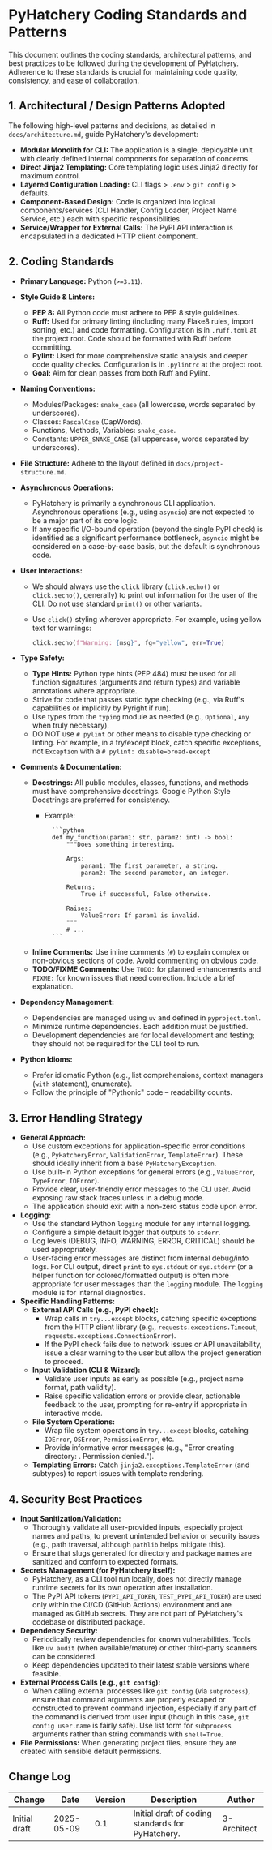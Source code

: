 # PyHatchery Coding Standards and Patterns

This document outlines the coding standards, architectural patterns, and best practices to be followed during the development of PyHatchery. Adherence to these standards is crucial for maintaining code quality, consistency, and ease of collaboration.

## 1. Architectural / Design Patterns Adopted

The following high-level patterns and decisions, as detailed in `docs/architecture.md`, guide PyHatchery's development:

* **Modular Monolith for CLI:** The application is a single, deployable unit with clearly defined internal components for separation of concerns.
* **Direct Jinja2 Templating:** Core templating logic uses Jinja2 directly for maximum control.
* **Layered Configuration Loading:** CLI flags > `.env` > `git config` > defaults.
* **Component-Based Design:** Code is organized into logical components/services (CLI Handler, Config Loader, Project Name Service, etc.) each with specific responsibilities.
* **Service/Wrapper for External Calls:** The PyPI API interaction is encapsulated in a dedicated HTTP client component.

## 2. Coding Standards

* **Primary Language:** Python (`>=3.11`).
* **Style Guide & Linters:**
  * **PEP 8:** All Python code must adhere to PEP 8 style guidelines.
  * **Ruff:** Used for primary linting (including many Flake8 rules, import sorting, etc.) and code formatting. Configuration is in `.ruff.toml` at the project root. Code should be formatted with Ruff before committing.
  * **Pylint:** Used for more comprehensive static analysis and deeper code quality checks. Configuration is in `.pylintrc` at the project root.
  * **Goal:** Aim for clean passes from both Ruff and Pylint.
* **Naming Conventions:**
  * Modules/Packages: `snake_case` (all lowercase, words separated by underscores).
  * Classes: `PascalCase` (CapWords).
  * Functions, Methods, Variables: `snake_case`.
  * Constants: `UPPER_SNAKE_CASE` (all uppercase, words separated by underscores).
* **File Structure:** Adhere to the layout defined in `docs/project-structure.md`.
* **Asynchronous Operations:**
  * PyHatchery is primarily a synchronous CLI application. Asynchronous operations (e.g., using `asyncio`) are not expected to be a major part of its core logic.
  * If any specific I/O-bound operation (beyond the single PyPI check) is identified as a significant performance bottleneck, `asyncio` might be considered on a case-by-case basis, but the default is synchronous code.
* **User Interactions:**
  * We should always use the `click` library (`click.echo()` or `click.secho()`, generally) to print out information
    for the user of the CLI. Do not use standard `print()` or other variants.
  * Use `click()` styling wherever appropriate. For example, using yellow text for warnings:

    ```python
    click.secho(f"Warning: {msg}", fg="yellow", err=True)
    ```

* **Type Safety:**
  * **Type Hints:** Python type hints (PEP 484) must be used for all function signatures (arguments and return types) and variable annotations where appropriate.
  * Strive for code that passes static type checking (e.g., via Ruff's capabilities or implicitly by Pyright if run).
  * Use types from the `typing` module as needed (e.g., `Optional`, `Any` when truly necessary).
  * DO NOT use `# pylint` or other means to disable type checking or linting. For example, in a try/except block, catch specific
  exceptions, not `Exception` with a `# pylint: disable=broad-except`
* **Comments & Documentation:**
  * **Docstrings:** All public modules, classes, functions, and methods must have comprehensive docstrings. Google Python Style Docstrings are preferred for consistency.
    * Example:

            ```python
            def my_function(param1: str, param2: int) -> bool:
                """Does something interesting.

                Args:
                    param1: The first parameter, a string.
                    param2: The second parameter, an integer.

                Returns:
                    True if successful, False otherwise.

                Raises:
                    ValueError: If param1 is invalid.
                """
                # ...
            ```

  * **Inline Comments:** Use inline comments (`#`) to explain complex or non-obvious sections of code. Avoid commenting on obvious code.
  * **TODO/FIXME Comments:** Use `TODO:` for planned enhancements and `FIXME:` for known issues that need correction. Include a brief explanation.
* **Dependency Management:**
  * Dependencies are managed using `uv` and defined in `pyproject.toml`.
  * Minimize runtime dependencies. Each addition must be justified.
  * Development dependencies are for local development and testing; they should not be required for the CLI tool to run.
* **Python Idioms:**
  * Prefer idiomatic Python (e.g., list comprehensions, context managers (`with` statement), enumerate).
  * Follow the principle of "Pythonic" code – readability counts.

## 3. Error Handling Strategy

* **General Approach:**
  * Use custom exceptions for application-specific error conditions (e.g., `PyHatcheryError`, `ValidationError`, `TemplateError`). These should ideally inherit from a base `PyHatcheryException`.
  * Use built-in Python exceptions for general errors (e.g., `ValueError`, `TypeError`, `IOError`).
  * Provide clear, user-friendly error messages to the CLI user. Avoid exposing raw stack traces unless in a debug mode.
  * The application should exit with a non-zero status code upon error.
* **Logging:**
  * Use the standard Python `logging` module for any internal logging.
  * Configure a simple default logger that outputs to `stderr`.
  * Log levels (DEBUG, INFO, WARNING, ERROR, CRITICAL) should be used appropriately.
  * User-facing error messages are distinct from internal debug/info logs. For CLI output, direct `print` to `sys.stdout` or `sys.stderr` (or a helper function for colored/formatted output) is often more appropriate for user messages than the `logging` module. The `logging` module is for internal diagnostics.
* **Specific Handling Patterns:**
  * **External API Calls (e.g., PyPI check):**
    * Wrap calls in `try...except` blocks, catching specific exceptions from the HTTP client library (e.g., `requests.exceptions.Timeout`, `requests.exceptions.ConnectionError`).
    * If the PyPI check fails due to network issues or API unavailability, issue a clear warning to the user but allow the project generation to proceed.
  * **Input Validation (CLI & Wizard):**
    * Validate user inputs as early as possible (e.g., project name format, path validity).
    * Raise specific validation errors or provide clear, actionable feedback to the user, prompting for re-entry if appropriate in interactive mode.
  * **File System Operations:**
    * Wrap file system operations in `try...except` blocks, catching `IOError`, `OSError`, `PermissionError`, etc.
    * Provide informative error messages (e.g., "Error creating directory: <path>. Permission denied.").
  * **Templating Errors:** Catch `jinja2.exceptions.TemplateError` (and subtypes) to report issues with template rendering.

## 4. Security Best Practices

* **Input Sanitization/Validation:**
  * Thoroughly validate all user-provided inputs, especially project names and paths, to prevent unintended behavior or security issues (e.g., path traversal, although `pathlib` helps mitigate this).
  * Ensure that slugs generated for directory and package names are sanitized and conform to expected formats.
* **Secrets Management (for PyHatchery itself):**
  * PyHatchery, as a CLI tool run locally, does not directly manage runtime secrets for its own operation after installation.
  * The PyPI API tokens (`PYPI_API_TOKEN`, `TEST_PYPI_API_TOKEN`) are used only within the CI/CD (GitHub Actions) environment and are managed as GitHub secrets. They are not part of PyHatchery's codebase or distributed package.
* **Dependency Security:**
  * Periodically review dependencies for known vulnerabilities. Tools like `uv audit` (when available/mature) or other third-party scanners can be considered.
  * Keep dependencies updated to their latest stable versions where feasible.
* **External Process Calls (e.g., `git config`):**
  * When calling external processes like `git config` (via `subprocess`), ensure that command arguments are properly escaped or constructed to prevent command injection, especially if any part of the command is derived from user input (though in this case, `git config user.name` is fairly safe). Use list form for `subprocess` arguments rather than string commands with `shell=True`.
* **File Permissions:** When generating project files, ensure they are created with sensible default permissions.

## Change Log

| Change        | Date       | Version | Description                                     | Author      |
| ------------- | ---------- | ------- | ----------------------------------------------- | ----------- |
| Initial draft | 2025-05-09 | 0.1     | Initial draft of coding standards for PyHatchery. | 3-Architect |
